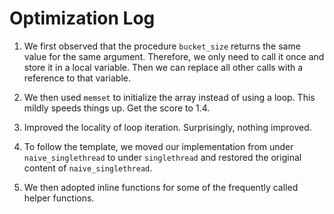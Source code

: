 # Optimization Log

1. We first observed that the procedure `bucket_size` returns the same value for the same argument. Therefore, we only need to call it once and store it in a local variable. Then we can replace all other calls with a reference to that variable.

1. We then used `memset` to initialize the array instead of using a loop. This mildly speeds things up. Get the score to 1.4.

1. Improved the locality of loop iteration. Surprisingly, nothing improved.

1. To follow the template, we moved our implementation from under `naive_singlethread` to under `singlethread` and restored the original content of `naive_singlethread`.

1. We then adopted inline functions for some of the frequently called helper functions.